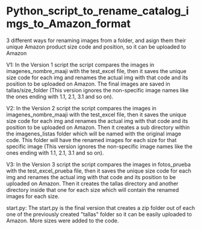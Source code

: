 # Python_script_to_rename_catalog_imgs_to_Amazon_format
3 different ways for renaming images from a folder, and asign them their unique Amazon product size code and position, so it can be uploaded to Amazon

V1:
In the Version 1 script the script compares the images in imagenes_nombre_maaji with the test_excel file, then it saves the unique size code for each img and renames 
the actual img with that code and its position to be uploaded on Amazon. The final images are saved in tallas/size_folder (This version ignores the non-specific image 
names like the ones ending with 1.1, 2.1, 3.1 and so on).

V2:
In the Version 2 script the script compares the images in imagenes_nombre_maaji with the test_excel file, then it saves the unique size code for each img and renames 
the actual img with that code and its position to be uploaded on Amazon. Then it creates a sub directory within the imagenes_listas folder which will be named with
the original image code. This folder will have the renamed images for each size for that specific image (This version ignores the non-specific image 
names like the ones ending with 1.1, 2.1, 3.1 and so on).

V3:
In the Version 3 script the script compares the images in fotos_prueba with the test_excel_prueba file, then it saves the unique size code for each img and renames 
the actual img with that code and its position to be uploaded on Amazon. Then it creates the tallas directory and another directory inside that one for each size 
which will contain the renamed images for each size. 

start.py:
The start.py is the final version that creates a zip folder out of each one of the previously created "tallas" folder so it can be easily uploaded to Amazon.
More sizes were added to the code.
